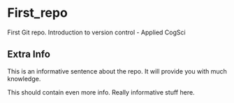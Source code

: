 # First_repo
First Git repo. Introduction to version control - Applied CogSci

## Extra Info
This is an informative sentence about the repo. It will provide you with much knowledge. 

This should contain even more info. Really informative stuff here. 
